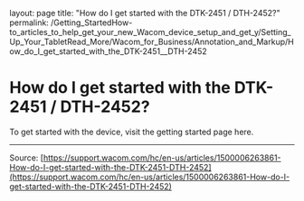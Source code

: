 layout: page
title: "How do I get started with the DTK-2451 / DTH-2452?"
permalink: /Getting_StartedHow-to_articles_to_help_get_your_new_Wacom_device_setup_and_get_y/Setting_Up_Your_TabletRead_More/Wacom_for_Business/Annotation_and_Markup/How_do_I_get_started_with_the_DTK-2451__DTH-2452

# How do I get started with the DTK-2451 / DTH-2452?

To get started with the device, visit the getting started page here.

---
Source: [https://support.wacom.com/hc/en-us/articles/1500006263861-How-do-I-get-started-with-the-DTK-2451-DTH-2452](https://support.wacom.com/hc/en-us/articles/1500006263861-How-do-I-get-started-with-the-DTK-2451-DTH-2452)
